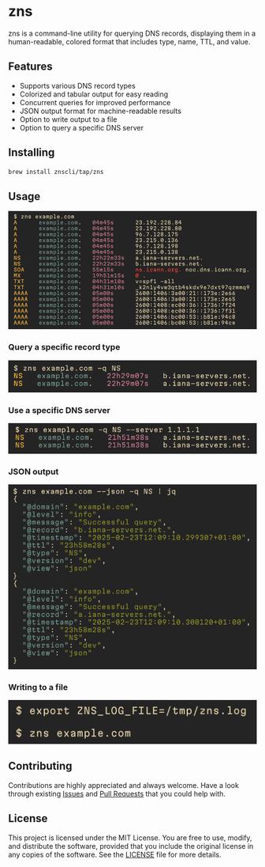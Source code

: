 # zns

zns is a command-line utility for querying DNS records, displaying them in a human-readable, colored format that includes type, name, TTL, and value.

## Features

* Supports various DNS record types
* Colorized and tabular output for easy reading
* Concurrent queries for improved performance
* JSON output format for machine-readable results
* Option to write output to a file
* Option to query a specific DNS server

## Installing

```sh
brew install znscli/tap/zns
```

## Usage

![zns example.com](./assets/basic.png)

### Query a specific record type

![zns example.com -q NS](./assets/basic-q.png)

### Use a specific DNS server

![zns example.com -q NS --server 1.1.1.1](./assets/basic-q-s.png)

### JSON output

![zns example.com --json -q A | jq](./assets/basic-json.png)

### Writing to a file

![zns example.com that writes to a log file](./assets/basic-log-file.png)

## Contributing

Contributions are highly appreciated and always welcome.
Have a look through existing [Issues](https://github.com/znscli/zns/issues) and [Pull Requests](https://github.com/znscli/zns/pulls) that you could help with.

## License

This project is licensed under the MIT License. You are free to use, modify, and distribute the software, provided that you include the original license in any copies of the software. See the [LICENSE](LICENSE) file for more details.

